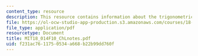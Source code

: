 ```yaml
---
content_type: resource
description: This resource contains information about the trigonometric functions.
file: https://ol-ocw-studio-app-production.s3.amazonaws.com/courses/18-014-calculus-with-theory-fall-2010/f231ac7611750534a668b22b99dd760f_MIT18_014F10_ChLnotes.pdf
file_type: application/pdf
resourcetype: Document
title: MIT18_014F10_ChLnotes.pdf
uid: f231ac76-1175-0534-a668-b22b99dd760f
---
```

